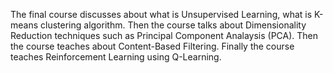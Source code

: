 The final course discusses about what is Unsupervised Learning, what is K-means clustering algorithm. Then the course talks about Dimensionality Reduction
techniques such as Principal Component Analaysis (PCA). Then the course teaches about Content-Based Filtering. Finally the course teaches Reinforcement Learning using
Q-Learning.
